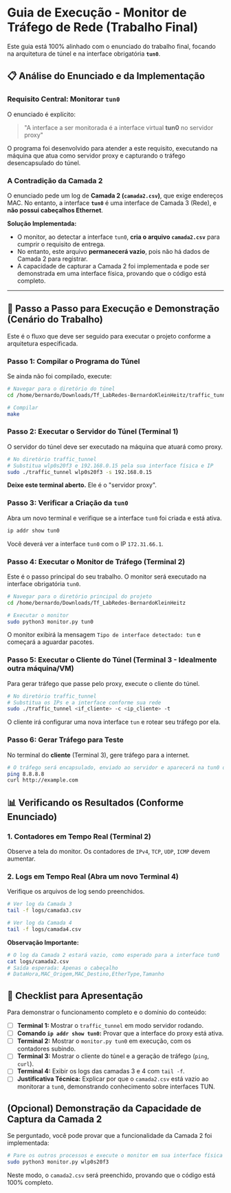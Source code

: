 # Guia de Execução - Monitor de Tráfego de Rede (Trabalho Final)

Este guia está 100% alinhado com o enunciado do trabalho final, focando na arquitetura de túnel e na interface obrigatória **`tun0`**.

## 📋 Análise do Enunciado e da Implementação

### Requisito Central: Monitorar `tun0`
O enunciado é explícito:
> "A interface a ser monitorada é a interface virtual **tun0** no servidor proxy"

O programa foi desenvolvido para atender a este requisito, executando na máquina que atua como servidor proxy e capturando o tráfego desencapsulado do túnel.

### A Contradição da Camada 2
O enunciado pede um log de **Camada 2 (`camada2.csv`)**, que exige endereços MAC. No entanto, a interface **`tun0`** é uma interface de Camada 3 (Rede), e **não possui cabeçalhos Ethernet**.

**Solução Implementada:**
- O monitor, ao detectar a interface `tun0`, **cria o arquivo `camada2.csv`** para cumprir o requisito de entrega.
- No entanto, este arquivo **permanecerá vazio**, pois não há dados de Camada 2 para registrar.
- A capacidade de capturar a Camada 2 foi implementada e pode ser demonstrada em uma interface física, provando que o código está completo.

---

## 🚀 Passo a Passo para Execução e Demonstração (Cenário do Trabalho)

Este é o fluxo que deve ser seguido para executar o projeto conforme a arquitetura especificada.

### Passo 1: Compilar o Programa do Túnel
Se ainda não foi compilado, execute:
```bash
# Navegar para o diretório do túnel
cd /home/bernardo/Downloads/Tf_LabRedes-BernardoKleinHeitz/traffic_tunnel

# Compilar
make
```

### Passo 2: Executar o Servidor do Túnel (Terminal 1)
O servidor do túnel deve ser executado na máquina que atuará como proxy.
```bash
# No diretório traffic_tunnel
# Substitua wlp0s20f3 e 192.168.0.15 pela sua interface física e IP
sudo ./traffic_tunnel wlp0s20f3 -s 192.168.0.15
```
**Deixe este terminal aberto.** Ele é o "servidor proxy".

### Passo 3: Verificar a Criação da `tun0`
Abra um novo terminal e verifique se a interface `tun0` foi criada e está ativa.
```bash
ip addr show tun0
```
Você deverá ver a interface `tun0` com o IP `172.31.66.1`.

### Passo 4: Executar o Monitor de Tráfego (Terminal 2)
Este é o passo principal do seu trabalho. O monitor será executado na interface obrigatória `tun0`.
```bash
# Navegar para o diretório principal do projeto
cd /home/bernardo/Downloads/Tf_LabRedes-BernardoKleinHeitz

# Executar o monitor
sudo python3 monitor.py tun0
```
O monitor exibirá la mensagem `Tipo de interface detectado: tun` e começará a aguardar pacotes.

### Passo 5: Executar o Cliente do Túnel (Terminal 3 - Idealmente outra máquina/VM)
Para gerar tráfego que passe pelo proxy, execute o cliente do túnel.
```bash
# No diretório traffic_tunnel
# Substitua os IPs e a interface conforme sua rede
sudo ./traffic_tunnel <if_cliente> -c <ip_cliente> -t
```
O cliente irá configurar uma nova interface `tun` e rotear seu tráfego por ela.

### Passo 6: Gerar Tráfego para Teste
No terminal do **cliente** (Terminal 3), gere tráfego para a internet.
```bash
# O tráfego será encapsulado, enviado ao servidor e aparecerá na tun0 do servidor
ping 8.8.8.8
curl http://example.com
```

## 📊 Verificando os Resultados (Conforme Enunciado)

### 1. Contadores em Tempo Real (Terminal 2)
Observe a tela do monitor. Os contadores de `IPv4`, `TCP`, `UDP`, `ICMP` devem aumentar.

### 2. Logs em Tempo Real (Abra um novo Terminal 4)
Verifique os arquivos de log sendo preenchidos.
```bash
# Ver log da Camada 3
tail -f logs/camada3.csv

# Ver log da Camada 4
tail -f logs/camada4.csv
```
**Observação Importante:**
```bash
# O log da Camada 2 estará vazio, como esperado para a interface tun0
cat logs/camada2.csv
# Saída esperada: Apenas o cabeçalho
# DataHora,MAC_Origem,MAC_Destino,EtherType,Tamanho
```

## 📸 Checklist para Apresentação
Para demonstrar o funcionamento completo e o domínio do conteúdo:
- [ ] **Terminal 1:** Mostrar o `traffic_tunnel` em modo servidor rodando.
- [ ] **Comando `ip addr show tun0`:** Provar que a interface do proxy está ativa.
- [ ] **Terminal 2:** Mostrar o `monitor.py tun0` em execução, com os contadores subindo.
- [ ] **Terminal 3:** Mostrar o cliente do túnel e a geração de tráfego (`ping`, `curl`).
- [ ] **Terminal 4:** Exibir os logs das camadas 3 e 4 com `tail -f`.
- [ ] **Justificativa Técnica:** Explicar por que o `camada2.csv` está vazio ao monitorar a `tun0`, demonstrando conhecimento sobre interfaces TUN.

## (Opcional) Demonstração da Capacidade de Captura da Camada 2
Se perguntado, você pode provar que a funcionalidade da Camada 2 foi implementada:
```bash
# Pare os outros processos e execute o monitor em sua interface física
sudo python3 monitor.py wlp0s20f3
```
Neste modo, o `camada2.csv` será preenchido, provando que o código está 100% completo.
